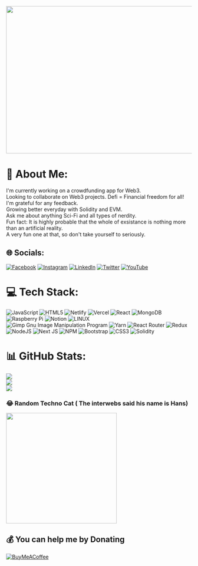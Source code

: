 <img src="https://lh3.googleusercontent.com/pw/AIL4fc9fFBS_HOBK-s81Y6qluMEdI-KQOsdHqfRf6jWKlxj0GOhP-Ug1vWZKpvOQyD8VsniYuoDwMPRxCTBYPsZJbOyGzELGSXsGB9kSO1jWehbfarj8V_i41dh07S7t3KFGmg4s38U9KnM4gPlvYq95lXVVBgzek_RFzS8fcuz5iaPj3VE3_ftwv8EoX4sy_lGUk49jyfyuihtGVCCFuRXxe0TamKSxO3RtR77AKDRRTNydQrDk2aUrJjA9qSqgCWz-NEvLU2ZztDl_JAdnMOUd8m3jL1fKFDafbiK7aYKmqkhC4BRN9XLdqBWZfuWfBqxDCLg2_sf56oG3ELu_56duJmPfEeFkvxQMN8W1IurJ43_y9W31Buu2RRibHzzo4bN9csgSqTAxF14hOfXtPcAtVLFtY7ulIAqEGnZQZ0MZ-CQSDuTI82mSjhTtmAEe4Kk0vznFuoR_vtYxqiV87qPZVSMGPt4643QP71kZLcEQxhgX38KJM4nM6TdChFgju30XQUQrsU2QT_BgAJiINEc1bTkx80_BF3jzzd-QxoIyTQ127wzT1DTFScRxR2sNzZ41ZfNsX_Q9OqQmaEIyfk8DpneLJUMSYa8IHc1eVQ6oG-71t6R4UwAXnuCIKgcuFFZWLfSVY5H-BnPuIK2cu7Fx0bm7Lv6KnyyBmw86lreFkypSbghiXrpImsOirIaHCWTa6h939IDOO5v7aeipNanpD1f1XLwoMYT03W2U9XCGWLS0HGZzGr4yBjpGUP7HohnWTmxXxzuB0dvGHbxyv8g19S_EVl4AqwWSuezMIVeg4OK-pPd_l_IUjMkypZJ3uAu13pcoKVC1_gRT9EsoU0qbgb-68PPRPI-gl1I1WMZVj9ppBSQo00tCcEdD6RjM1HiVnrslpSUdKSqAyCFGt7miMaOO0A=w1280-h640-s-no?authuser=0" width="1500px" height="400px"/>

# 💫 About Me:
I'm currently working on a crowdfunding app for Web3.<br>Looking to collaborate on Web3 projects. Defi = Financial freedom for all!<br>I'm grateful for any feedback. <br>Growing better everyday with Solidity and EVM.<br>Ask me about anything Sci-Fi and all types of nerdity. <br>Fun fact: It is highly probable that the whole of exsistance is nothing more than an artificial reality.<br>A very fun one at that, so don't take yourself to seriously. 

## 🌐 Socials:
[![Facebook](https://img.shields.io/badge/Facebook-%231877F2.svg?logo=Facebook&logoColor=white)](https://www.facebook.com/reginald.prince.5) [![Instagram](https://img.shields.io/badge/Instagram-%23E4405F.svg?logo=Instagram&logoColor=white)](https://www.instagram.com/writing_prince/) [![LinkedIn](https://img.shields.io/badge/LinkedIn-%230077B5.svg?logo=linkedin&logoColor=white)](https://www.linkedin.com/in/writingprince/) [![Twitter](https://img.shields.io/badge/Twitter-%231DA1F2.svg?logo=Twitter&logoColor=white)](https://twitter.com/writingprince) [![YouTube](https://img.shields.io/badge/YouTube-%23FF0000.svg?logo=YouTube&logoColor=white)](https://www.youtube.com/@writingprince) 

# 💻 Tech Stack:
![JavaScript](https://img.shields.io/badge/javascript-%23323330.svg?style=for-the-badge&logo=javascript&logoColor=%23F7DF1E) ![HTML5](https://img.shields.io/badge/html5-%23E34F26.svg?style=for-the-badge&logo=html5&logoColor=white) ![Netlify](https://img.shields.io/badge/netlify-%23000000.svg?style=for-the-badge&logo=netlify&logoColor=#00C7B7) ![Vercel](https://img.shields.io/badge/vercel-%23000000.svg?style=for-the-badge&logo=vercel&logoColor=white) ![React](https://img.shields.io/badge/react-%2320232a.svg?style=for-the-badge&logo=react&logoColor=%2361DAFB) ![MongoDB](https://img.shields.io/badge/MongoDB-%234ea94b.svg?style=for-the-badge&logo=mongodb&logoColor=white) ![Raspberry Pi](https://img.shields.io/badge/-RaspberryPi-C51A4A?style=for-the-badge&logo=Raspberry-Pi) ![Notion](https://img.shields.io/badge/Notion-%23000000.svg?style=for-the-badge&logo=notion&logoColor=white) ![LINUX](https://img.shields.io/badge/Linux-FCC624?style=for-the-badge&logo=linux&logoColor=black) ![Gimp Gnu Image Manipulation Program](https://img.shields.io/badge/Gimp-657D8B?style=for-the-badge&logo=gimp&logoColor=FFFFFF) ![Yarn](https://img.shields.io/badge/yarn-%232C8EBB.svg?style=for-the-badge&logo=yarn&logoColor=white) ![React Router](https://img.shields.io/badge/React_Router-CA4245?style=for-the-badge&logo=react-router&logoColor=white) ![Redux](https://img.shields.io/badge/redux-%23593d88.svg?style=for-the-badge&logo=redux&logoColor=white) ![NodeJS](https://img.shields.io/badge/node.js-6DA55F?style=for-the-badge&logo=node.js&logoColor=white) ![Next JS](https://img.shields.io/badge/Next-black?style=for-the-badge&logo=next.js&logoColor=white) ![NPM](https://img.shields.io/badge/NPM-%23000000.svg?style=for-the-badge&logo=npm&logoColor=white) ![Bootstrap](https://img.shields.io/badge/bootstrap-%23563D7C.svg?style=for-the-badge&logo=bootstrap&logoColor=white) ![CSS3](https://img.shields.io/badge/css3-%231572B6.svg?style=for-the-badge&logo=css3&logoColor=white) ![Solidity](https://img.shields.io/badge/Solidity-%23363636.svg?style=for-the-badge&logo=solidity&logoColor=white)
# 📊 GitHub Stats:
![](https://github-readme-stats.vercel.app/api?username=royalrock11&theme=synthwave&hide_border=false&include_all_commits=false&count_private=false)<br/>
![](https://github-readme-streak-stats.herokuapp.com/?user=royalrock11&theme=synthwave&hide_border=false)<br/>
![](https://github-readme-stats.vercel.app/api/top-langs/?username=royalrock11&theme=synthwave&hide_border=false&include_all_commits=false&count_private=false&layout=compact)

### 😂 Random Techno Cat ( The interwebs said his name is Hans)
<img src="https://lh3.googleusercontent.com/pw/AIL4fc-itY2zTGypU7O-LBUgZFeRmxbLVpm9xUo3mkTnVM54H5DRVVuVCEfNqIaqQWbD4Oc5DjSr-X2-CuP9vaosk-gs8aL8hdW2Aw0WwtuYPgdTahToq8i0P3gi73whlzJ7pzeS-Rq_gFG0rEe9KtGVsXTKgOvr1kJ-_FzZJisWeRZbWt1df2MFWwfTYqUYo9_4hGNfngx_qjDu0W4XF3d7doeOAD38GVy57I_eCWbUQkm2HmBK_17bxFBdWxsTRZtyJC4y9Jwz_oyU6Q7Ap-oaMg3D6LEZ6AyxyIptpNeGogzWcJW-Lhu_av-vmo34RKHbGuCGLiRFQJEfv7QSMomR-JKu8smqz4vNtnaqdXXQ9TQWKl8Kor1DMNeWJUflk8jncQqhBIBoLa06XTYBDAMQwAezi1L_cwe5Z6jQfBtqlbSISzDNfKpiXFSZ39613D04a3T17um0Asyz7JyLL5KhyxcUf6IECMls_EK3QyCanCz3CxmlYo3E_EMjXv4F0O4jdicdCsTxF7cDPzR_O3GbYLTOcF3TbfhEFziFB8p5fQw0liI0DagyxkbRufAeoHThIHhn2Dg8SU0i9vjC523sOFinHhBel92x9IpapS4Svp_5DoE-zSpuWTPAAu9_af-y0jsTaLWwA1FR4-mS3k3Pv7zRJccsAeXBQjnzNpL-AJIRObSbdYvoNHWHXCVZfXQdb9cvR68jnKsIMSflTuJIj7eFBVBJXqQslAJ4Q_D_WvWgS-8VRZwdfoJIsT9yhS95rFoDqKLxQIHp5WLp2eI3g5m0sGYGTtrVG84vDSF8tAM-mGjLKMWMecJGQc7qgvIP71hE1-uf31tFS_A-UkGdHliQVmVyFiXAVHQ-yA4fKP9ASo2UC_hy6oOg7MA-YWoOnwuuTBvl6OWHG9VQTfhXnHQdmw=s220-no?authuser=0" width="300px"/>



  ## 💰 You can help me by Donating
  [![BuyMeACoffee](https://img.shields.io/badge/Buy%20Me%20a%20Coffee-ffdd00?style=for-the-badge&logo=buy-me-a-coffee&logoColor=black)](https://buymeacoffee.com/https://bmc.link/royalrock11) 

  
